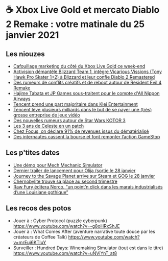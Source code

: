 # ☕ Xbox Live Gold et mercato Diablo 2 Remake : votre matinale du 25 janvier 2021

## Les niouzes

- [Cafouillage marketing du côté du Xbox Live Gold ce week-end](https://www.siliconera.com/xbox-live-gold-price-will-not-increase-after-all/?utm_campaign=twitter&amp;utm_medium=twitter&amp;utm_source=twitter)
- [Activision démantèle Blizzard Team 1, intègre Vicarious Vissions (Tony Hawk Pro Skater 1+2) à Blizzard et leur confie Diablo 2 Remastered](https://www.bloomberg.com/news/articles/2021-01-22/blizzard-absorbs-activision-studio-after-dismantling-classic-games-team)
- [Des rumeurs de conflits créatifs et de reboot autour de Resident Evil 4 Remake](https://www.videogameschronicle.com/news/resident-evil-4-remake-overhauled/)
- [Hajime Tabata et JP Games sous-traitent pour le compte d'All Nippon Airways](https://www.gematsu.com/2021/01/all-nippon-airways-and-jp-games-announce-virtual-travel-project)
- [Tencent prend une part majoritaire dans Klei Entertainment](https://forums.kleientertainment.com/forums/topic/126355-studio-announcement/)
- [Tencent lève plusieurs milliards dans le but de se payer une (très) grosse entreprise de jeux vidéo](https://twitter.com/AllGamesDelta_/status/1352284903417769985)
- [Des nouvelles rumeurs autour de Star Wars KOTOR 3](https://www.ign.com/articles/star-wars-knights-of-the-old-republic-kotor-ea-bioware-remake)
- [Les 3 ans de Celeste en un patch](https://twitter.com/MaddyThorson/status/1352404112260775936)
- [Chez Focus, on déclare 91% de revenues issus du dématérialisé](https://www.gamasutra.com/view/news/376570/Digital_sales_now_make_up_91_percent_of_Focus_Home_Interactives_revenue_.php)
- [Des internautes cassent la bourse et font remonter l’action GameStop](https://www.vice.com/en/article/qjpx8w/how-chaotic-redditors-made-gamestop-stock-skyrocket-and-made-short-sellers-cry)

## Les p'tites dates

- [Une démo pour Mech Mechanic Simulator](https://www.youtube.com/watch?v=nQvNkZhWdrM)
- [Dernier trailer de lancement pour Olija (sortie le 28 janvier](https://www.youtube.com/watch?v=VUOkARnR1Fw)
- [Journey to the Savage Planet arrive sur Steam et GOG le 28 janvier](https://www.youtube.com/watch?v=X3PeqCGz6So)
- [Chernobylite trouve sa place au second trimestre](https://www.gamekult.com/actualite/chernobylite-sortira-finalement-au-deuxieme-trimestre-2021-3050835325.html)
- [Raw Fury éditera Norco, “un point’n click dans les marais industrialisés d’une Louisiane gothique”](https://www.youtube.com/watch?v=9s6LWVryA8Q)

## Les recos des potos

- Jouer à : Cyber Protocol (puzzle cyberpunk) https://www.youtube.com/watch?v=-g8oHRxShJE
- Jouer à : What Comes After (aventure narrative toute douce par les créateurs de Coffee Talk) https://www.youtube.com/watch?v=mrEuj6KTIuY
- Surveiller : Hundred Days: Winemaking Simulator (tout est dans le titre) https://www.youtube.com/watch?v=uNViYnT_at8
